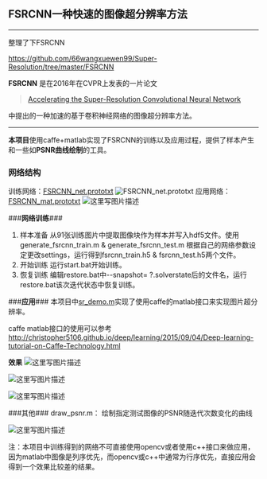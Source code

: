 ## FSRCNN一种快速的图像超分辨率方法 ##


----------
整理了下FSRCNN

https://github.com/66wangxuewen99/Super-Resolution/tree/master/FSRCNN



**FSRCNN** 是在2016年在CVPR上发表的一片论文

> [Accelerating the Super-Resolution Convolutional Neural Network](http://arxiv.org/pdf/1608.00367v1.pdf)

中提出的一种加速的基于卷积神经网络的图像超分辨率方法。

----------
**本项目**使用caffe+matlab实现了FSRCNN的训练以及应用过程，提供了样本产生和一些如**PSNR曲线绘制**的工具。

### **网络结构** ###
训练网络：[FSRCNN_net.prototxt](https://github.com/66wangxuewen99/Super-Resolution/blob/master/FSRCNN/FSRCNN_net.prototxt)
![FSRCNN_net.prototxt](http://img.blog.csdn.net/20160902102246837)
应用网络： [FSRCNN_mat.prototxt](https://github.com/66wangxuewen99/Super-Resolution/blob/master/FSRCNN/FSRCNN_mat.prototxt)
![这里写图片描述](http://img.blog.csdn.net/20160902102659972)

###**网络训练**###

 1. 样本准备
	 从91张训练图片中提取图像块作为样本并写入hdf5文件。使用generate_fsrcnn_train.m & generate_fsrcnn_test.m 根据自己的网络参数设定更改settings，运行得到fsrcnn_train.h5 & fsrcnn_test.h5两个文件。
 2. 开始训练
	 运行start.bat开始训练。
 3. 恢复训练
	 编辑restore.bat中--snapshot= ?.solverstate后的文件名，运行restore.bat该次迭代状态中恢复训练。


###**应用**###
本项目中[sr_demo.m](https://github.com/66wangxuewen99/Super-Resolution/blob/master/FSRCNN/sr_demo.m)实现了使用caffe的matlab接口来实现图片超分辨率。

caffe matlab接口的使用可以参考
http://christopher5106.github.io/deep/learning/2015/09/04/Deep-learning-tutorial-on-Caffe-Technology.html

**效果** 
![这里写图片描述](http://img.blog.csdn.net/20160902102837877)

![这里写图片描述](http://img.blog.csdn.net/20160902102902534)

![这里写图片描述](http://img.blog.csdn.net/20160902102919253)

###其他###
draw_psnr.m：  绘制指定测试图像的PSNR随迭代次数变化的曲线

![这里写图片描述](http://img.blog.csdn.net/20160902102943676)

注：本项目中训练得到的网络不可直接使用opencv或者使用c++接口来做应用，因为matlab中图像是列序优先，而opencv或c++中通常为行序优先，直接应用会得到一个效果比较差的结果。
